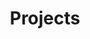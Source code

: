 ---
layout:          projects
title:           Projects
show_collection: projects
featured:        true
description: >
    Selected Project Showcase
---